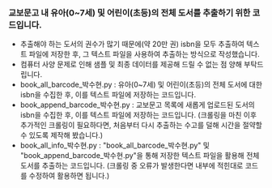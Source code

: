 ### 교보문고 내 유아(0~7세) 및 어린이(초등)의 전체 도서를 추출하기 위한 코드입니다.
- 추출해야 하는 도서의 권수가 많기 때문에(약 20만 권) isbn을 모두 추출하여 텍스트 파일에 저장한 후, 그 텍스트 파일을 사용하여 추출하는 방식으로 작성했습니다.
- 컴퓨터 사양 문제로 인해 샘플 및 최종 데이터를 제공해 드릴 수 없는 점 양해 부탁드립니다.
- book_all_barcode_박수현.py : 유아(0~7세) 및 어린이(초등)의 전체 도서에 대한 isbn을 수집한 후, 이를 텍스트 파일에 저장하는 코드입니다.
- book_append_barcode_박수현.py : 교보문고 목록에 새롭게 업로드된 도서의 isbn을 수집한 후, 이를 텍스트 파일에 저장하는 코드입니다. (크롤링을 마친 이후 추가적인 크롤링이 필요하다면, 처음부터 다시 추출하는 수고를 덜해 시간을 절약할 수 있도록 제작해 봤습니다.)
- book_all_info_박수현.py : "book_all_barcode_박수현.py" 및 "book_append_barcode_박수현.py"을 통해 저장한 텍스트 파일을 활용해 전체 도서를 추출하는 코드입니다. (크롤링 중 오류가 발생한다면 내부에 적힌대로 코드를 수정하여 활용하면 됩니다.)
